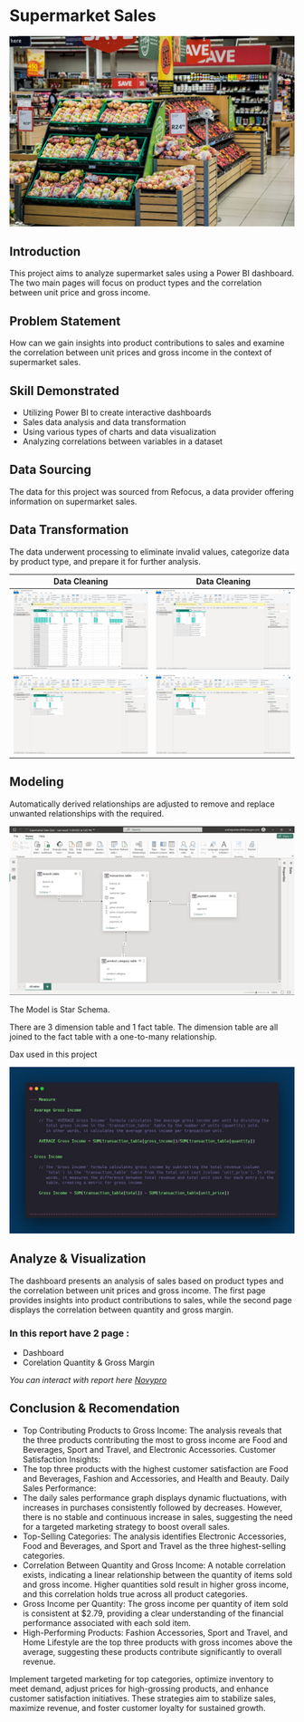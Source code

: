 # Supermarket Sales

![](supermarket_hero.jpg)

## Introduction
This project aims to analyze supermarket sales using a Power BI dashboard. The two main pages will focus on product types and the correlation between unit price and gross income.

## Problem Statement
How can we gain insights into product contributions to sales and examine the correlation between unit prices and gross income in the context of supermarket sales.

## Skill Demonstrated
- Utilizing Power BI to create interactive dashboards
- Sales data analysis and data transformation
- Using various types of charts and data visualization
- Analyzing correlations between variables in a dataset

## Data Sourcing
The data for this project was sourced from Refocus, a data provider offering information on supermarket sales.

## Data Transformation
The data underwent processing to eliminate invalid values, categorize data by product type, and prepare it for further analysis.

| Data Cleaning | Data Cleaning |
| -------------- | -------------- |
| ![Data Cleaning 1](dc_1.png) | ![Data Cleaning 2](dc_2.png) |
| ![Data Cleaning 3](dc_3.png) | ![Data Cleaning 4](dc_4.png) |



## Modeling
Automatically derived relationships are adjusted to remove and replace unwanted relationships with the required.

![](relationship_table.png)

The Model is Star Schema.

There are 3 dimension table and 1 fact table. The dimension table are all joined to the fact table with a one-to-many relationship.

Dax used in this project

![](dax_measure_supermarket.png)

## Analyze & Visualization
The dashboard presents an analysis of sales based on product types and the correlation between unit prices and gross income. The first page provides insights into product contributions to sales, while the second page displays the correlation between quantity and gross margin.

### In this report have 2 page :
- Dashboard
- Corelation Quantity & Gross Margin

_You can interact with report here [Novypro](https://www.novypro.com/project/supermarket-sales-1)_

## Conclusion & Recomendation

- Top Contributing Products to Gross Income:
  The analysis reveals that the three products contributing the most to gross income are Food and Beverages, Sport and Travel, and Electronic Accessories.
  Customer Satisfaction Insights:
- The top three products with the highest customer satisfaction are Food and Beverages, Fashion and Accessories, and Health and Beauty.
  Daily Sales Performance:
- The daily sales performance graph displays dynamic fluctuations, with increases in purchases consistently followed by decreases. However, there is no stable and continuous increase in sales, 
  suggesting the need for a targeted marketing strategy to boost overall sales.
- Top-Selling Categories:
  The analysis identifies Electronic Accessories, Food and Beverages, and Sport and Travel as the three highest-selling categories.
- Correlation Between Quantity and Gross Income:
  A notable correlation exists, indicating a linear relationship between the quantity of items sold and gross income. Higher quantities sold result in higher gross income, and this correlation 
  holds true across all product categories.
- Gross Income per Quantity:
  The gross income per quantity of item sold is consistent at $2.79, providing a clear understanding of the financial performance associated with each sold item.
- High-Performing Products:
  Fashion Accessories, Sport and Travel, and Home Lifestyle are the top three products with gross incomes above the average, suggesting these products contribute significantly to overall revenue.


Implement targeted marketing for top categories, optimize inventory to meet demand, adjust prices for high-grossing products, and enhance customer satisfaction initiatives. These strategies aim to stabilize sales, maximize revenue, and foster customer loyalty for sustained growth.
